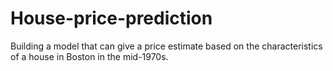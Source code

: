 # House-price-prediction
Building a model that can give a price estimate based on the characteristics of a house in Boston in the mid-1970s.
